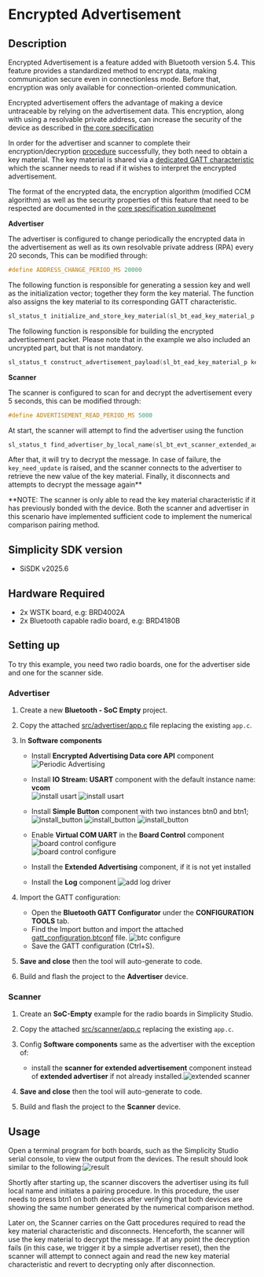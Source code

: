 # Encrypted Advertisement #

## Description ##

Encrypted Advertisement is a feature added with Bluetooth version 5.4. This feature provides a standardized method to encrypt data, making communication secure even in connectionless mode. Before that, encryption was only available for connection-oriented communication.

Encrypted advertisement offers the advantage of making a device untraceable by relying on the advertisement data. This encryption, along with using a resolvable private address, can increase the security of the device as described in [the core specification](https://www.bluetooth.com/wp-content/uploads/Files/Specification/HTML/Core-60/out/en/architecture,-change-history,-and-conventions/architecture.html#UUID-2900da95-ac21-daac-a0f5-ce1051cacb2d)

In order for the advertiser and scanner to complete their encryption/decryption [procedure](https://www.bluetooth.com/wp-content/uploads/Files/Specification/HTML/Core-60/out/en/host/generic-access-profile.html#UUID-c461c568-7c55-3b24-fae2-6d0af46c36c7) successfully, they both need to obtain a key material. The key material is shared via a [dedicated GATT characteristic](https://www.bluetooth.com/wp-content/uploads/Files/Specification/HTML/Core-60/out/en/host/generic-access-profile.html#UUID-b341822d-a051-c4fb-9c87-7c31bf273916) which the scanner needs to read if it wishes to interpret the encrypted advertisement. 

The format of the encrypted data, the encryption algorithm (modified CCM algorithm) as well as the security properties of this feature that need to be respected are documented in the [core specification supplmenet](https://www.bluetooth.com/wp-content/uploads/Files/Specification/HTML/CSS_v12/out/en/supplement-to-the-bluetooth-core-specification/data-types-specification.html#UUID-f8b5ee3d-f9aa-1b29-268e-ae716ace10d2)

**Advertiser**

The advertiser is configured to change periodically the encrypted data in the advertisement as well as its own resolvable private address (RPA) every 20 seconds, This can be modified through:
```c
#define ADDRESS_CHANGE_PERIOD_MS 20000
```

The following function is responsible for generating a session key and well as the initialization vector; together they form the key material. The function also assigns the key material to its corresponding GATT characteristic. 

```c
sl_status_t initialize_and_store_key_material(sl_bt_ead_key_material_p key_material, psa_key_id_t key_id)
```

The following function is responsible for building the encrypted advertisement packet. Please note that in the example we also included an uncrypted part, but that is not mandatory.

```c
sl_status_t construct_advertisement_payload(sl_bt_ead_key_material_p key_material, sl_bt_ead_nonce_p nonce, uint8_t *index)

```

**Scanner**

The scanner is configured to scan for and decrypt the advertisement every 5 seconds, this can be modified through:

```c
#define ADVERTISEMENT_READ_PERIOD_MS 5000

```

At start, the scanner will attempt to find the advertiser using the function

```c
sl_status_t find_advertiser_by_local_name(sl_bt_evt_scanner_extended_advertisement_report_t *adv_report)

```
After that, it will try to decrypt the message. In case of failure, the `key_need_update` is raised, and the scanner connects to the advertiser to retrieve the new value of the key material. Finally, it disconnects and attempts to decrypt the message again**

**NOTE: The scanner is only able to read the key material characteristic if it has previously bonded with the device. Both the scanner and advertiser in this scenario have implemented sufficient code to implement the numerical comparison pairing method. 


## Simplicity SDK version ##

- SiSDK  v2025.6

## Hardware Required ##

- 2x WSTK board, e.g: BRD4002A
- 2x Bluetooth capable radio board, e.g: BRD4180B

## Setting up

To try this example, you need two radio boards, one for the advertiser side and one for the scanner side.

### Advertiser

1. Create a new **Bluetooth - SoC Empty** project.

2. Copy the attached [src/advertiser/app.c](src/advertiser/app.c) file replacing the existing `app.c`.

3. In **Software components**

    - Install **Encrypted Advertising Data core API** component  
    ![Periodic Advertising](images/encrypted_advertisement.png)

    - Install **IO Stream: USART** component with the default instance name: **vcom**  
    ![install usart](images/add_log_1.png)
    ![install usart](images/add_log_2.png)

    - Install **Simple Button** component with two instances btn0 and btn1;
    ![install_button](images/add_simple_button_1.png)
    ![install_button](images/add_simple_button_2.png)
    ![install_button](images/add_simple_button_3.png)

    - Enable **Virtual COM UART** in the **Board Control** component  
    ![board control configure](images/add_log_3.png)  
    ![board control configure](images/add_log_4.png)  

   - Install the **Extended Advertising**  component, if it is not yet installed

    - Install the **Log** component
    ![add log driver](images/add_log_5.png)  

4. Import the GATT configuration:
    - Open the **Bluetooth GATT Configurator** under the **CONFIGURATION TOOLS** tab.
    - Find the Import button and import the attached [gatt_configuration.btconf](config/advertiser/gatt_configuration.btconf) file.
    ![btc configure](images/btconf.png)
    - Save the GATT configuration (Ctrl+S).

5. **Save and close** then the tool will auto-generate to code.

6. Build and flash the project to the **Advertiser** device.


### Scanner

1. Create an **SoC-Empty** example for the radio boards in Simplicity Studio.

2. Copy the attached [src/scanner/app.c](src/scanner/app.c) replacing the existing `app.c`.

3. Config **Software components** same as the advertiser with the exception of: 
    - install the **scanner for extended advertisement** component instead of **extended advertiser** if not already installed.![extended scanner](images/extended_scanner.png)

4. **Save and close** then the tool will auto-generate to code.

5. Build and flash the project to the **Scanner** device.

## Usage

Open a terminal program for both boards, such as the Simplicity Studio serial console, to view the output from the devices. The result should look similar to the following:![result](images/result.png)

Shortly after starting up, the scanner discovers the advertiser using its full local name and initiates a pairing procedure. In this procedure, the user needs to press btn1 on both devices after verifying that both devices are showing the same number generated by the numerical comparison method. 

Later on, the Scanner carries on the Gatt procedures required to read the key material characteristic and disconnects. Henceforth, the scanner will use the key material to decrypt the message. If at any point the decryption fails (in this case, we trigger it by a simple advertiser reset), then the scanner will attempt to connect again and read the new key material characteristic and revert to decrypting only after disconnection. 